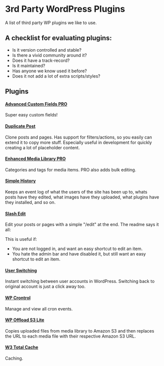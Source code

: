 # 3rd Party WordPress Plugins
A list of third party WP plugins we like to use.

## A checklist for evaluating plugins:
- Is it version controlled and stable?
- Is there a vivid community around it?
- Does it have a track-record?
- Is it maintained?
- Has anyone we know used it before?
- Does it not add a lot of extra scripts/styles?

## Plugins

#### [Advanced Custom Fields PRO](https://www.advancedcustomfields.com/)
Super easy custom fields!

#### [Duplicate Post](https://wordpress.org/plugins/duplicate-post/)
Clone posts and pages. Has support for filters/actions, so you easily can extend it to copy more stuff. Especially useful in development for quickly creating a lot of placeholder content.

#### [Enhanced Media Library PRO](https://sv.wordpress.org/plugins/enhanced-media-library/)
Categories and tags for media items. PRO also adds bulk editing.

#### [Simple History](https://wordpress.org/plugins/simple-history/)
Keeps an event log of what the users of the site has been up to, whats posts have they edited, what images have they uploaded, what plugins have they installed, and so on.

#### [Slash Edit](https://wordpress.org/plugins/slash-edit/)
Edit your posts or pages with a simple "/edit" at the end. The readme says it all:

This is useful if:

- You are not logged in, and want an easy shortcut to edit an item.
- You hate the admin bar and have disabled it, but still want an easy shortcut to edit an item.


#### [User Switching](https://wordpress.org/plugins/user-switching/)
Instant switching between user accounts in WordPress. Switching back to original account is just a click away too.

#### [WP Crontrol](https://wordpress.org/plugins/wp-crontrol/)
Manage and view all cron events.

#### [WP Offload S3 Lite](https://sv.wordpress.org/plugins/amazon-s3-and-cloudfront/)
Copies uploaded files from media library to Amazon S3 and then replaces the URL to each media file with their respective Amazon S3 URL.

#### [W3 Total Cache](https://sv.wordpress.org/plugins/w3-total-cache/)
Caching.

